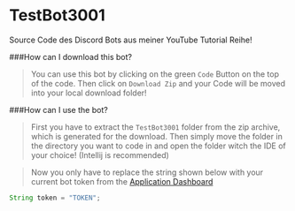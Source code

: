 # TestBot3001
Source Code des Discord Bots aus meiner YouTube Tutorial Reihe!

###How can I download this bot?
> You can use this bot by clicking on the green `Code` Button on the top of the code. Then click on `Download Zip` and your Code will be moved into your local download folder!

###How can I use the bot?
> First you have to extract the `TestBot3001` folder from the zip archive, which is generated for the download. Then simply move the folder in the directory you want to code in and open the folder witch the IDE of your choice! (Intellij is recommended)

> Now you only have to replace the string shown below with your current bot token from the [Application Dashboard](https://discord.com/developers/applications)

```java
String token = "TOKEN";
```
